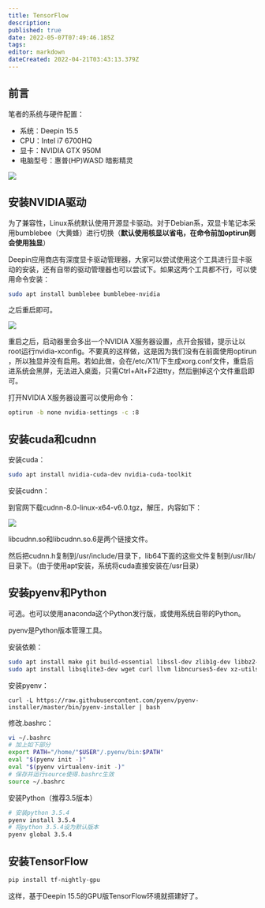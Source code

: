 ```yaml
---
title: TensorFlow
description: 
published: true
date: 2022-05-07T07:49:46.185Z
tags: 
editor: markdown
dateCreated: 2022-04-21T03:43:13.379Z
---
```


## 前言

笔者的系统与硬件配置：

- 系统：Deepin 15.5
- CPU：Intel i7 6700HQ
- 显卡：NVIDIA GTX 950M
- 电脑型号：惠普(HP)WASD 暗影精灵

![](http://wx1.sinaimg.cn/mw690/865d961cly1fm1rq7d95qj20mn0jpany.jpg)

## 安装NVIDIA驱动

为了兼容性，Linux系统默认使用开源显卡驱动。对于Debian系，双显卡笔记本采用bumblebee（大黄蜂）进行切换（**默认使用核显以省电，在命令前加optirun则会使用独显**）

Deepin应用商店有深度显卡驱动管理器，大家可以尝试使用这个工具进行显卡驱动的安装，还有自带的驱动管理器也可以尝试下。如果这两个工具都不行，可以使用命令安装：

```bash
sudo apt install bumblebee bumblebee-nvidia
```

之后重启即可。

![](http://wx3.sinaimg.cn/mw690/865d961cly1fm1rq0a1o4j20yb0jkqh2.jpg)

重启之后，启动器里会多出一个NVIDIA X服务器设置，点开会报错，提示让以root运行nvidia-xconfig。不要真的这样做，这是因为我们没有在前面使用optirun ，所以独显并没有启用。若如此做，会在/etc/X11/下生成xorg.conf文件，重启后进系统会黑屏，无法进入桌面，只需Ctrl+Alt+F2进tty，然后删掉这个文件重启即可。

打开NVIDIA X服务器设置可以使用命令：

```bash
optirun -b none nvidia-settings -c :8
```

## 安装cuda和cudnn

安装cuda：

```bash
sudo apt install nvidia-cuda-dev nvidia-cuda-toolkit
```

安装cudnn：

到官网下载cudnn-8.0-linux-x64-v6.0.tgz，解压，内容如下：

![](http://wx3.sinaimg.cn/mw690/865d961cly1fm1s41pnaaj20ch05maa8.jpg)

libcudnn.so和libcudnn.so.6是两个链接文件。

然后把cudnn.h复制到/usr/include/目录下，lib64下面的这些文件复制到/usr/lib/目录下。（由于使用apt安装，系统将cuda直接安装在/usr目录）

## 安装pyenv和Python

可选。也可以使用anaconda这个Python发行版，或使用系统自带的Python。

pyenv是Python版本管理工具。

安装依赖：

```bash
sudo apt install make git build-essential libssl-dev zlib1g-dev libbz2-dev libreadline-dev
sudo apt install libsqlite3-dev wget curl llvm libncurses5-dev xz-utils tk-dev
```

安装pyenv：

```
curl -L https://raw.githubusercontent.com/pyenv/pyenv-installer/master/bin/pyenv-installer | bash
```

修改.bashrc：

```bash
vi ~/.bashrc
# 加上如下部分
export PATH="/home/"$USER"/.pyenv/bin:$PATH"
eval "$(pyenv init -)"
eval "$(pyenv virtualenv-init -)"
# 保存并运行source使得.bashrc生效
source ~/.bashrc
```

安装Python（推荐3.5版本）

```bash
# 安装python 3.5.4
pyenv install 3.5.4
# 将python 3.5.4设为默认版本
pyenv global 3.5.4
```

## 安装TensorFlow

```bash
pip install tf-nightly-gpu
```

这样，基于Deepin 15.5的GPU版TensorFlow环境就搭建好了。
